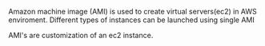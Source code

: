 Amazon machine image (AMI) is used to create virtual servers(ec2) in AWS enviroment.
Different types of instances can be launched using single AMI


AMI's are customization of an ec2 instance. 


